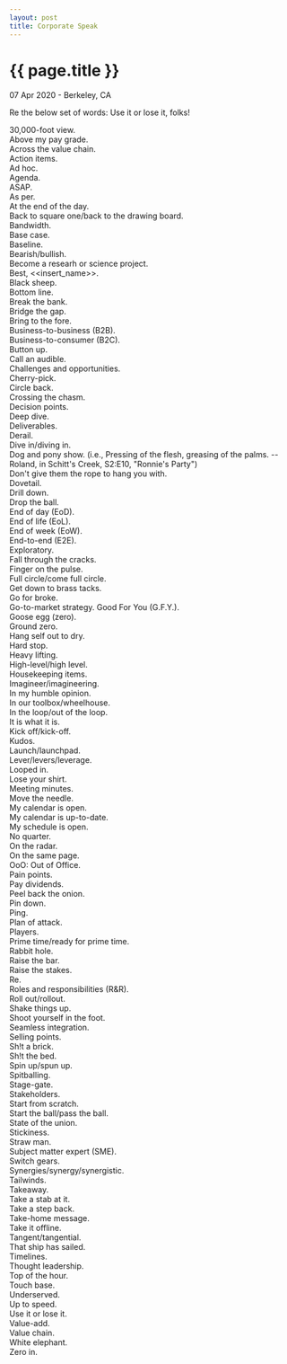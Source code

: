 ```yaml
---
layout: post
title: Corporate Speak
---
```


{{ page.title }}
================

<p class="meta">07 Apr 2020 - Berkeley, CA</p>

Re the below set of words: Use it or lose it, folks!

30,000-foot view.  
Above my pay grade.  
Across the value chain.  
Action items.  
Ad hoc.  
Agenda.  
ASAP.  
As per.  
At the end of the day.  
Back to square one/back to the drawing board.  
Bandwidth.  
Base case.  
Baseline.  
Bearish/bullish.  
Become a researh or science project.  
Best, <<insert_name>>.  
Black sheep.  
Bottom line.  
Break the bank.  
Bridge the gap.  
Bring to the fore.  
Business-to-business (B2B).  
Business-to-consumer (B2C).  
Button up.  
Call an audible.  
Challenges and opportunities.  
Cherry-pick.  
Circle back.  
Crossing the chasm.  
Decision points.  
Deep dive.  
Deliverables.  
Derail.  
Dive in/diving in.  
Dog and pony show. (i.e., Pressing of the flesh, greasing of the palms. --Roland, in Schitt's Creek, S2:E10, "Ronnie's Party")  
Don't give them the rope to hang you with.  
Dovetail.  
Drill down.  
Drop the ball.  
End of day (EoD).  
End of life (EoL).  
End of week (EoW).  
End-to-end (E2E).  
Exploratory.  
Fall through the cracks.  
Finger on the pulse.  
Full circle/come full circle.  
Get down to brass tacks.  
Go for broke.  
Go-to-market strategy.
Good For You (G.F.Y.).  
Goose egg (zero).  
Ground zero.  
Hang self out to dry.  
Hard stop.  
Heavy lifting.  
High-level/high level.  
Housekeeping items.  
Imagineer/imagineering.  
In my humble opinion.  
In our toolbox/wheelhouse.  
In the loop/out of the loop.  
It is what it is.  
Kick off/kick-off.  
Kudos.  
Launch/launchpad.  
Lever/levers/leverage.  
Looped in.  
Lose your shirt.  
Meeting minutes.  
Move the needle.  
My calendar is open.  
My calendar is up-to-date.  
My schedule is open.  
No quarter.  
On the radar.  
On the same page.  
OoO: Out of Office.  
Pain points.  
Pay dividends.  
Peel back the onion.  
Pin down.  
Ping.  
Plan of attack.  
Players.  
Prime time/ready for prime time.  
Rabbit hole.  
Raise the bar.  
Raise the stakes.  
Re.  
Roles and responsibilities (R&R).  
Roll out/rollout.  
Shake things up.  
Shoot yourself in the foot.  
Seamless integration.  
Selling points.  
Sh!t a brick.  
Sh!t the bed.  
Spin up/spun up.  
Spitballing.  
Stage-gate.  
Stakeholders.  
Start from scratch.  
Start the ball/pass the ball.  
State of the union.  
Stickiness.  
Straw man.  
Subject matter expert (SME).  
Switch gears.  
Synergies/synergy/synergistic.  
Tailwinds.  
Takeaway.  
Take a stab at it.  
Take a step back.  
Take-home message.  
Take it offline.  
Tangent/tangential.  
That ship has sailed.  
Timelines.  
Thought leadership.  
Top of the hour.  
Touch base.  
Underserved.  
Up to speed.  
Use it or lose it.  
Value-add.  
Value chain.  
White elephant.  
Zero in.